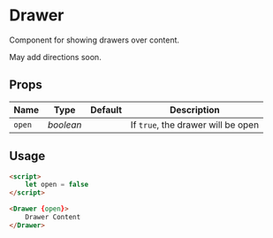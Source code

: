 # Drawer

Component for showing drawers over content.

May add directions soon.

## Props
| Name | Type | Default | Description |
| --- | --- | --- | --- |
| `open` | _boolean_ | | If `true`, the drawer will be open

## Usage
```html
<script>
    let open = false
</script>

<Drawer {open}>
    Drawer Content
</Drawer>
```
